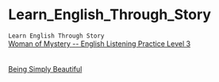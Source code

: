 # Learn_English_Through_Story
```Learn English Through Story```<br>
[Woman of Mystery -- English Listening Practice Level 3](https://www.youtube.com/watch?v=WdE1BoEr7YI&list=PLDVVKdSbJC4CDxXaSNMKHSL6SH8l1_ygu)<br>
[]()<br>
[]()<br>
[Being Simply Beautiful](https://www.youtube.com/watch?v=mRF1GUZHDIo)<br>
[]()<br>
